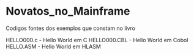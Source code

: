 # Novatos_no_Mainframe
Codigos fontes dos exemplos que constam no livro

HELLO000.c - Hello World em C
HELLO000.CBL - Hello World em Cobol
HELLO.ASM - Hello World em HLASM

